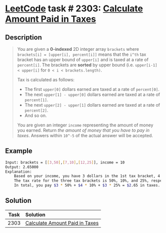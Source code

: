 # [LeetCode][leetcode] task # 2303: [Calculate Amount Paid in Taxes][task]

Description
-----------

> You are given a **0-indexed** 2D integer array `brackets` where `brackets[i] = [upper[i], percent[i]]` means
> that the `i^th` tax bracket has an upper bound of `upper[i]` and is taxed at a rate of `percent[i]`.
> The brackets are **sorted** by upper bound (i.e. `upper[i-1] < upper[i]` for `0 < i < brackets.length)`.
> 
> Tax is calculated as follows:
> * The first `upper[0]` dollars earned are taxed at a rate of `percent[0]`.
> * The next `upper[1] - upper[0]` dollars earned are taxed at a rate of `percent[1]`.
> * The next `upper[2] - upper[1]` dollars earned are taxed at a rate of `percent[2]`.
> * And so on.
>
> You are given an integer `income` representing the amount of money you earned.
> Return _the amount of money that you have to pay in taxes_.
> Answers within `10^-5` of the actual answer will be accepted.

 Example
-------

```sh
Input: brackets = [[3,50],[7,10],[12,25]], income = 10
Output: 2.65000
Explanation:
    Based on your income, you have 3 dollars in the 1st tax bracket, 4 dollars in the 2nd tax bracket, and 3 dollars in the 3rd tax bracket.
    The tax rate for the three tax brackets is 50%, 10%, and 25%, respectively.
    In total, you pay $3 * 50% + $4 * 10% + $3 * 25% = $2.65 in taxes.
```

Solution
--------

| Task | Solution                                   |
|:----:|:-------------------------------------------|
| 2303 | [Calculate Amount Paid in Taxes][solution] |


[leetcode]: <http://leetcode.com/>
[task]: <https://leetcode.com/problems/calculate-amount-paid-in-taxes/>
[solution]: <https://github.com/wellaxis/praxis-leetcode/blob/main/src/main/java/com/witalis/praxis/leetcode/task/h24/p2303/option/Practice.java>
